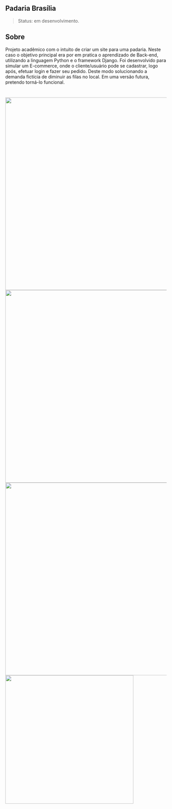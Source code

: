 ## Padaria Brasília
> Status: em desenvolvimento.

## Sobre
<p>
  Projeto acadêmico com o intuito de criar um site para uma padaria. Neste caso o objetivo principal era por 
  em pratica o aprendizado de Back-end, utilizando a linguagem Python e o framework Django. Foi desenvolvido para 
  simular um E-commerce, onde o cliente/usuário pode se cadastrar, logo após, efetuar login e fazer seu pedido. 
  Deste modo solucionando a demanda fictícia de diminuir as filas no local. Em uma versão futura, pretendo torná-lo funcional.
</p>

#

<div>
  <img style="width:600px"  src="https://github.com/user-attachments/assets/69f9db86-b339-42e5-bc99-f450cd0c51eb">
  <img style="width:600px"  src="https://github.com/user-attachments/assets/a589c018-1386-4d9a-85bc-a2b17331842a">
  <img style="width:600px"  src="https://github.com/user-attachments/assets/066e19c2-2095-4fc0-ac55-5081bb18005c">
  <img style="width:400px"  src="https://github.com/user-attachments/assets/6d9717e1-2f28-4ce0-b484-3ebfc1361bfc">
</div>
